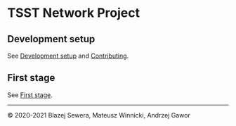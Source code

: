 # TSST Network Project

## Development setup
See [Development setup](docs/development_setup.md) and [Contributing](docs/contributing.md).

## First stage
See [First stage](docs/stages/1st.md).

------------------------------------------------------------
© 2020-2021 Blazej Sewera, Mateusz Winnicki, Andrzej Gawor
